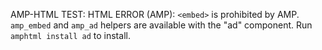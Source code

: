 AMP-HTML TEST: HTML ERROR (AMP): `<embed>` is prohibited by AMP. `amp_embed` and `amp_ad` helpers are available with the "ad" component. Run `amphtml install ad` to install.
